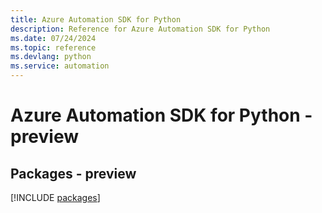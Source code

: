 ```yaml
---
title: Azure Automation SDK for Python
description: Reference for Azure Automation SDK for Python
ms.date: 07/24/2024
ms.topic: reference
ms.devlang: python
ms.service: automation
---
```

# Azure Automation SDK for Python - preview
## Packages - preview
[!INCLUDE [packages](automation-index.md)]